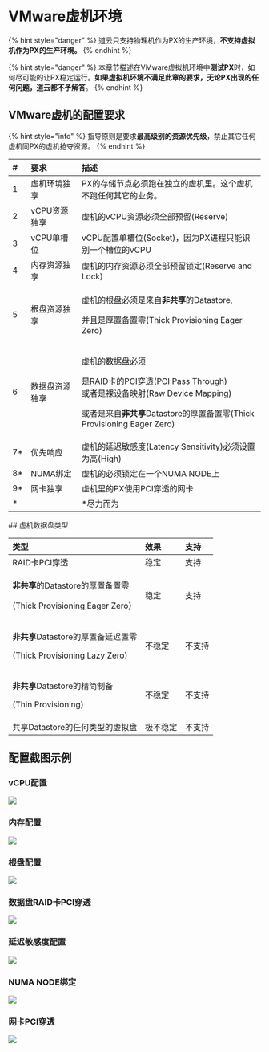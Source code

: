 # VMware虚机环境

{% hint style="danger" %}
道云只支持物理机作为PX的生产环境，**不支持虚拟机作为PX的生产环境。**
{% endhint %}

{% hint style="danger" %}
本章节描述在VMware虚拟机环境中**测试PX**时，如何尽可能的让PX稳定运行。**如果虚拟机环境不满足此章的要求，无论PX出现的任何问题，道云都不予解答**。
{% endhint %}

## VMware虚机的配置要求

{% hint style="info" %}
指导原则是要求**最高级别的资源优先级**，禁止其它任何虚机同PX的虚机抢夺资源。
{% endhint %}

<table>
  <thead>
    <tr>
      <th style="text-align:left">#</th>
      <th style="text-align:left">&#x8981;&#x6C42;</th>
      <th style="text-align:left">&#x63CF;&#x8FF0;</th>
    </tr>
  </thead>
  <tbody>
    <tr>
      <td style="text-align:left">1</td>
      <td style="text-align:left">&#x865A;&#x673A;&#x73AF;&#x5883;&#x72EC;&#x4EAB;</td>
      <td style="text-align:left">PX&#x7684;&#x5B58;&#x50A8;&#x8282;&#x70B9;&#x5FC5;&#x987B;&#x8DD1;&#x5728;&#x72EC;&#x7ACB;&#x7684;&#x865A;&#x673A;&#x91CC;&#x3002;&#x8FD9;&#x4E2A;&#x865A;&#x673A;&#x4E0D;&#x8DD1;&#x4EFB;&#x4F55;&#x5176;&#x5B83;&#x7684;&#x4E1A;&#x52A1;&#x3002;</td>
    </tr>
    <tr>
      <td style="text-align:left">2</td>
      <td style="text-align:left">vCPU&#x8D44;&#x6E90;&#x72EC;&#x4EAB;</td>
      <td style="text-align:left">&#x865A;&#x673A;&#x7684;vCPU&#x8D44;&#x6E90;&#x5FC5;&#x987B;&#x5168;&#x90E8;&#x9884;&#x7559;(Reserve)</td>
    </tr>
    <tr>
      <td style="text-align:left">3</td>
      <td style="text-align:left">vCPU&#x5355;&#x69FD;&#x4F4D;</td>
      <td style="text-align:left">vCPU&#x914D;&#x7F6E;&#x5355;&#x69FD;&#x4F4D;(Socket)&#xFF0C;&#x56E0;&#x4E3A;PX&#x8FDB;&#x7A0B;&#x53EA;&#x80FD;&#x8BC6;&#x522B;&#x4E00;&#x4E2A;&#x69FD;&#x4F4D;&#x7684;vCPU</td>
    </tr>
    <tr>
      <td style="text-align:left">4</td>
      <td style="text-align:left">&#x5185;&#x5B58;&#x8D44;&#x6E90;&#x72EC;&#x4EAB;</td>
      <td style="text-align:left">&#x865A;&#x673A;&#x7684;&#x5185;&#x5B58;&#x8D44;&#x6E90;&#x5FC5;&#x987B;&#x5168;&#x90E8;&#x9884;&#x7559;&#x9501;&#x5B9A;(Reserve
        and Lock)</td>
    </tr>
    <tr>
      <td style="text-align:left">5</td>
      <td style="text-align:left">&#x6839;&#x76D8;&#x8D44;&#x6E90;&#x72EC;&#x4EAB;</td>
      <td style="text-align:left">
        <p>&#x865A;&#x673A;&#x7684;&#x6839;&#x76D8;&#x5FC5;&#x987B;&#x662F;&#x6765;&#x81EA;<b>&#x975E;&#x5171;&#x4EAB;</b>&#x7684;Datastore,</p>
        <p>&#x5E76;&#x4E14;&#x662F;&#x539A;&#x7F6E;&#x5907;&#x7F6E;&#x96F6;(Thick
          Provisioning Eager Zero)</p>
      </td>
    </tr>
    <tr>
      <td style="text-align:left">6</td>
      <td style="text-align:left">&#x6570;&#x636E;&#x76D8;&#x8D44;&#x6E90;&#x72EC;&#x4EAB;</td>
      <td style="text-align:left">
        <p>&#x865A;&#x673A;&#x7684;&#x6570;&#x636E;&#x76D8;&#x5FC5;&#x987B;</p>
        <p>&#x662F;RAID&#x5361;&#x7684;PCI&#x7A7F;&#x900F;(PCI Pass Through)
          <br />&#x6216;&#x8005;&#x662F;&#x88F8;&#x8BBE;&#x5907;&#x6620;&#x5C04;(Raw Device
          Mapping)</p>
        <p>&#x6216;&#x8005;&#x662F;&#x6765;&#x81EA;<b>&#x975E;&#x5171;&#x4EAB;</b>Datastore&#x7684;&#x539A;&#x7F6E;&#x5907;&#x7F6E;&#x96F6;(Thick
          Provisioning Eager Zero)</p>
      </td>
    </tr>
    <tr>
      <td style="text-align:left">7*</td>
      <td style="text-align:left">&#x4F18;&#x5148;&#x54CD;&#x5E94;</td>
      <td style="text-align:left">&#x865A;&#x673A;&#x7684;&#x5EF6;&#x8FDF;&#x654F;&#x611F;&#x5EA6;(Latency
        Sensitivity)&#x5FC5;&#x987B;&#x8BBE;&#x7F6E;&#x4E3A;&#x9AD8;(High)</td>
    </tr>
    <tr>
      <td style="text-align:left">8*</td>
      <td style="text-align:left">NUMA&#x7ED1;&#x5B9A;</td>
      <td style="text-align:left">&#x865A;&#x673A;&#x7684;&#x5FC5;&#x987B;&#x9501;&#x5B9A;&#x5728;&#x4E00;&#x4E2A;NUMA
        NODE&#x4E0A;</td>
    </tr>
    <tr>
      <td style="text-align:left">9*</td>
      <td style="text-align:left">&#x7F51;&#x5361;&#x72EC;&#x4EAB;</td>
      <td style="text-align:left">&#x865A;&#x673A;&#x91CC;&#x7684;PX&#x4F7F;&#x7528;PCI&#x7A7F;&#x900F;&#x7684;&#x7F51;&#x5361;</td>
    </tr>
    <tr>
      <td style="text-align:left">*</td>
      <td style="text-align:left"></td>
      <td style="text-align:left">*&#x5C3D;&#x529B;&#x800C;&#x4E3A;</td>
    </tr>
  </tbody>
</table>## 虚机数据盘类型

<table>
  <thead>
    <tr>
      <th style="text-align:left">&#x7C7B;&#x578B;</th>
      <th style="text-align:left">&#x6548;&#x679C;</th>
      <th style="text-align:left">&#x652F;&#x6301;</th>
    </tr>
  </thead>
  <tbody>
    <tr>
      <td style="text-align:left">RAID&#x5361;PCI&#x7A7F;&#x900F;</td>
      <td style="text-align:left">&#x7A33;&#x5B9A;</td>
      <td style="text-align:left">&#x652F;&#x6301;</td>
    </tr>
    <tr>
      <td style="text-align:left">
        <p><b>&#x975E;&#x5171;&#x4EAB;</b>&#x7684;Datastore&#x7684;&#x539A;&#x7F6E;&#x5907;&#x7F6E;&#x96F6;</p>
        <p>(Thick Provisioning Eager Zero&#xFF09;</p>
      </td>
      <td style="text-align:left">&#x7A33;&#x5B9A;</td>
      <td style="text-align:left">&#x652F;&#x6301;</td>
    </tr>
    <tr>
      <td style="text-align:left">
        <p><b>&#x975E;&#x5171;&#x4EAB;</b>Datastore&#x7684;&#x539A;&#x7F6E;&#x5907;&#x5EF6;&#x8FDF;&#x7F6E;&#x96F6;</p>
        <p>(Thick Provisioning Lazy Zero)</p>
      </td>
      <td style="text-align:left">&#x4E0D;&#x7A33;&#x5B9A;</td>
      <td style="text-align:left">&#x4E0D;&#x652F;&#x6301;</td>
    </tr>
    <tr>
      <td style="text-align:left">
        <p><b>&#x975E;&#x5171;&#x4EAB;</b>Datastore&#x7684;&#x7CBE;&#x7B80;&#x5236;&#x5907;</p>
        <p>(Thin Provisioning)</p>
      </td>
      <td style="text-align:left">&#x4E0D;&#x7A33;&#x5B9A;</td>
      <td style="text-align:left">&#x4E0D;&#x652F;&#x6301;</td>
    </tr>
    <tr>
      <td style="text-align:left">&#x5171;&#x4EAB;Datastore&#x7684;&#x4EFB;&#x4F55;&#x7C7B;&#x578B;&#x7684;&#x865A;&#x62DF;&#x76D8;</td>
      <td
      style="text-align:left">&#x6781;&#x4E0D;&#x7A33;&#x5B9A;</td>
        <td style="text-align:left">&#x4E0D;&#x652F;&#x6301;</td>
    </tr>
  </tbody>
</table>

## 配置截图示例

### vCPU配置

![](../../.gitbook/assets/image%20%289%29.png)

### 内存配置

![](../../.gitbook/assets/image%20%2810%29.png)

### 根盘配置

![](../../.gitbook/assets/image%20%284%29.png)

### 数据盘RAID卡PCI穿透

![](../../.gitbook/assets/image%20%287%29.png)

### 延迟敏感度配置

![](../../.gitbook/assets/image%20%288%29.png)

### NUMA NODE绑定

![](../../.gitbook/assets/image.png)

### 网卡PCI穿透

![](../../.gitbook/assets/image%20%283%29.png)



